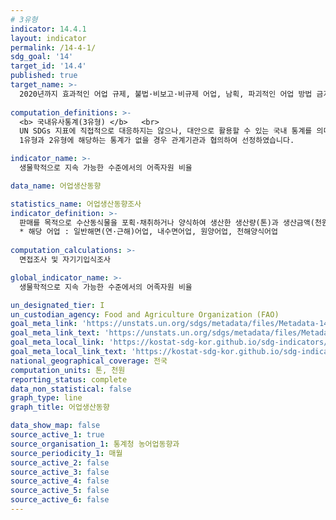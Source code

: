 ```yaml
---
# 3유형
indicator: 14.4.1
layout: indicator
permalink: /14-4-1/
sdg_goal: '14'
target_id: '14.4'
published: true
target_name: >-
  2020년까지 효과적인 어업 규제, 불법·비보고·비규제 어업, 남획, 파괴적인 어업 방법 금지; 최단시간에 어획량을 복원하기 위한 과학적 관리계획 이행
  
computation_definitions: >-
  <b> 국내유사통계(3유형) </b>   <br>
  UN SDGs 지표에 직접적으로 대응하지는 않으나, 대안으로 활용할 수 있는 국내 통계를 의미합니다.    <br> 
  1유형과 2유형에 해당하는 통계가 없을 경우 관계기관과 협의하여 선정하였습니다.  

indicator_name: >-
  생물학적으로 지속 가능한 수준에서의 어족자원 비율 

data_name: 어업생산동향

statistics_name: 어업생산동향조사
indicator_definition: >-
  판매를 목적으로 수산동식물을 포획·채취하거나 양식하여 생산한 생산량(톤)과 생산금액(천원)
  * 해당 어업 : 일반해면(연·근해)어업, 내수면어업, 원양어업, 천해양식어업
  
computation_calculations: >-
  면접조사 및 자기기입식조사

global_indicator_name: >-
  생물학적으로 지속 가능한 수준에서의 어족자원 비율 

un_designated_tier: I
un_custodian_agency: Food and Agriculture Organization (FAO)
goal_meta_link: 'https://unstats.un.org/sdgs/metadata/files/Metadata-14-04-01.pdf'
goal_meta_link_text: 'https://unstats.un.org/sdgs/metadata/files/Metadata-14-04-01.pdf'
goal_meta_local_link: 'https://kostat-sdg-kor.github.io/sdg-indicators/public/data/Metadata-14-04-01_KOR.pdf'
goal_meta_local_link_text: 'https://kostat-sdg-kor.github.io/sdg-indicators/public/data/Metadata-14-04-01_KOR.pdf'
national_geographical_coverage: 전국
computation_units: 톤, 천원
reporting_status: complete
data_non_statistical: false
graph_type: line
graph_title: 어업생산동향

data_show_map: false
source_active_1: true
source_organisation_1: 통계청 농어업동향과
source_periodicity_1: 매월
source_active_2: false
source_active_3: false
source_active_4: false
source_active_5: false
source_active_6: false
---
```

